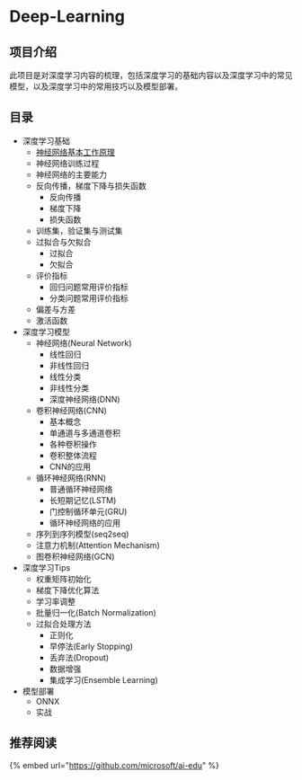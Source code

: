 # Deep-Learning

## 项目介绍

此项目是对深度学习内容的梳理，包括深度学习的基础内容以及深度学习中的常见模型，以及深度学习中的常用技巧以及模型部署。

## 目录

* 深度学习基础
  * [神经网络基本工作原理](shen-du-xue-xi-ji-chu/untitled.md)
  * 神经网络训练过程
  * 神经网络的主要能力
  * 反向传播，梯度下降与损失函数
    * 反向传播
    * 梯度下降
    * 损失函数
  * 训练集，验证集与测试集
  * 过拟合与欠拟合
    * 过拟合
    * 欠拟合
  * 评价指标
    * 回归问题常用评价指标
    * 分类问题常用评价指标
  * 偏差与方差
  * 激活函数
* 深度学习模型
  * 神经网络\(Neural Network\)
    * 线性回归
    * 非线性回归
    * 线性分类
    * 非线性分类
    * 深度神经网络\(DNN\)
  * 卷积神经网络\(CNN\)
    * 基本概念
    * 单通道与多通道卷积
    * 各种卷积操作
    * 卷积整体流程
    * CNN的应用
  * 循环神经网络\(RNN\)
    * 普通循环神经网络
    * 长短期记忆\(LSTM\)
    * 门控制循环单元\(GRU\)
    * 循环神经网络的应用
  * 序列到序列模型\(seq2seq\)
  * 注意力机制\(Attention Mechanism\)
  * 图卷积神经网络\(GCN\)
* 深度学习Tips
  * 权重矩阵初始化
  * 梯度下降优化算法
  * 学习率调整
  * 批量归一化\(Batch Normalization\)
  * 过拟合处理方法
    * 正则化
    * 早停法\(Early Stopping\)
    * 丢弃法\(Dropout\)
    * 数据增强
    * 集成学习\(Ensemble Learning\)
* 模型部署
  * ONNX
  * 实战

## 推荐阅读

{% embed url="https://github.com/microsoft/ai-edu" %}



